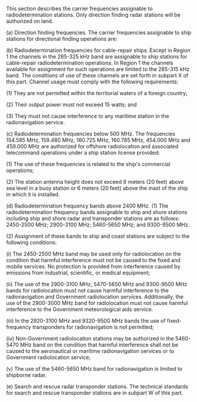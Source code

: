 This section describes the carrier frequencies assignable to radiodetermination stations. Only direction finding radar stations will be authorized on land.

(a) Direction finding frequencies. The carrier frequencies assignable to ship stations for directional finding operations are:

(b) Radiodetermination frequencies for cable-repair ships. Except in Region 1 the channels in the 285-325 kHz band are assignable to ship stations for cable-repair radiodetermination operations. In Region 1 the channels available for assignment for such operations are limited to the 285-315 kHz band. The conditions of use of these channels are set forth in subpart X of this part. Channel usage must comply with the following requirements:

(1) They are not permitted within the territorial waters of a foreign country;

(2) Their output power must not exceed 15 watts; and

(3) They must not cause interference to any maritime station in the radionavigation service.

(c) Radiodetermination frequencies below 500 MHz. The frequencies 154.585 MHz, 159.480 MHz, 160.725 MHz, 160.785 MHz, 454.000 MHz and 459.000 MHz are authorized for offshore radiolocation and associated telecommand operations under a ship station license provided:

(1) The use of these frequencies is related to the ship's commercial operations;
                

(2) The station antenna height does not exceed 6 meters (20 feet) above sea level in a buoy station or 6 meters (20 feet) above the mast of the ship in which it is installed.

(d) Radiodetermination frequency bands above 2400 MHz. (1) The radiodetermination frequency bands assignable to ship and shore stations including ship and shore radar and transponder stations are as follows: 2450-2500 MHz; 2900-3100 MHz; 5460-5650 MHz; and 9300-9500 MHz.

(2) Assignment of these bands to ship and coast stations are subject to the following conditions:

(i) The 2450-2500 MHz band may be used only for radiolocation on the condition that harmful interference must not be caused to the fixed and mobile services. No protection is provided from interference caused by emissions from industrial, scientific, or medical equipment;

(ii) The use of the 2900-3100 MHz, 5470-5650 MHz and 9300-9500 MHz bands for radiolocation must not cause harmful interference to the radionavigation and Government radiolocation services. Additionally, the use of the 2900-3000 MHz band for radiolocation must not cause harmful interference to the Government meteorological aids service.

(iii) In the 2920-3100 MHz and 9320-9500 MHz bands the use of fixed-frequency transponders for radionavigation is not permitted;

(iv) Non-Government radiolocation stations may be authorized in the 5460-5470 MHz band on the condition that harmful interference shall not be caused to the aeronautical or maritime radionavigation services or to Government radiolocation service;

(v) The use of the 5460-5650 MHz band for radionavigation is limited to shipborne radar.

(e) Search and rescue radar transponder stations. The technical standards for search and rescue transponder stations are in subpart W of this part.

